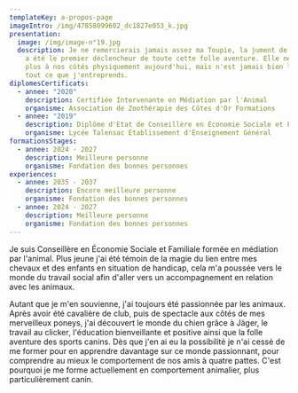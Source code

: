 ```yaml
---
templateKey: a-propos-page
imageIntro: /img/47858099602_dc1827e053_k.jpg
presentation:
  image: /img/image-n°19.jpg
  description: Je ne remercierais jamais assez ma Toupie, la jument de ma vie, qui
    a été le premier déclencheur de toute cette folle aventure. Elle ne marche
    plus à nos côtés physiquement aujourd'hui, mais n'est jamais bien loin dans
    tout ce que j'entreprends.
diplomesCertificats:
  - annee: "2020"
    description: Certifiée Intervenante en Médiation par l'Animal
    organisme: Association de Zoothérapie des Côtes d'Or Formations
  - annee: "2019"
    description: Diplôme d'Etat de Conseillère en Économie Sociale et Familiale
    organisme: Lycée Talensac Etablissement d'Enseignement Général
formationsStages:
  - annee: 2024 - 2027
    description: Meilleure personne
    organisme: Fondation des bonnes personnes
experiences:
  - annee: 2035 - 2037
    description: Encore meilleure personne
    organisme: Fondation des bonnes personnes
  - annee: 2024 - 2027
    description: Meilleure personne
    organisme: Fondation des bonnes personnes
---
```

Je suis Conseillère en Économie Sociale et Familiale formée en médiation par l'animal. Plus jeune j'ai été témoin de la magie du lien entre mes chevaux et des enfants en situation de handicap, cela m'a poussée vers le monde du travail social afin d'aller vers un accompagnement en relation avec les animaux.

Autant que je m'en souvienne, j'ai toujours été passionnée par les animaux. Après avoir été cavalière de club, puis de spectacle aux côtés de mes merveilleux poneys, j'ai découvert le monde du chien grâce à Jäger, le travail au clicker, l'éducation bienveillante et positive ainsi que la folle aventure des sports canins. Dès que j'en ai eu la possibilité je n'ai cessé de me former pour en apprendre davantage sur ce monde passionnant, pour comprendre au mieux le comportement de nos amis à quatre pattes. C'est pourquoi je me forme actuellement en comportement animalier, plus particulièrement canin.